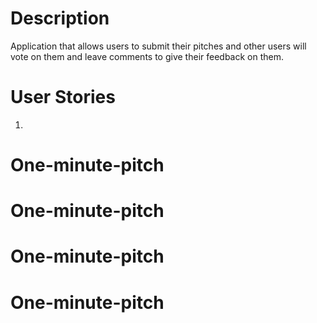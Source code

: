 # Description

Application that allows users to submit their pitches and other users will vote on them and leave comments to give their feedback on them.

# User Stories
1. 

# One-minute-pitch
# One-minute-pitch
# One-minute-pitch
# One-minute-pitch
